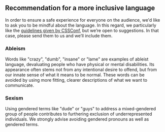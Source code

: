 ## Recommendation for a more inclusive language

In order to ensure a safe experience for everyone on the audience, we'd like to ask you to be mindful about the language. In this regard, we particularly like the [guidelines given by CSSConf](http://2016.cssconf.com.au/codeofconduct/), but we’re open to suggestions. In that case, please send them to us and we’ll include them.

### Ableism

Words like "crazy", "dumb", "insane" or "lame" are examples of ableist language, devaluating people who have physical or mental disabilities. Its appearance often stems not from any intentional desire to offend, but from our innate sense of what it means to be normal. These words can be avoided by using more fitting, clearer descriptions of what we want to communicate.

### Sexism

Using gendered terms like "dude" or "guys" to address a mixed-gendered group of people contributes to furthering exclusion of underrepresented individuals. We strongly advise avoiding gendered pronouns as well as gendered terms.

